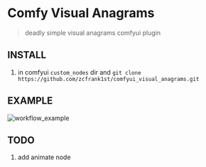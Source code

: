 Comfy Visual Anagrams
============

> deadly simple visual anagrams comfyui plugin



## INSTALL


1. in comfyui `custom_nodes` dir and `git clone https://github.com/zcfrank1st/comfyui_visual_anagrams.git`

## EXAMPLE

![workflow_example](./workflow.png)

## TODO

1. add animate node

